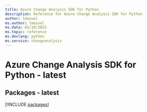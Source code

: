 ```yaml
---
title: Azure Change Analysis SDK for Python
description: Reference for Azure Change Analysis SDK for Python
author: lmazuel
ms.author: lmazuel
ms.data: 01/18/2023
ms.topic: reference
ms.devlang: python
ms.service: changeanalysis
---
```

# Azure Change Analysis SDK for Python - latest
## Packages - latest
[!INCLUDE [packages](change-analysis-index.md)]